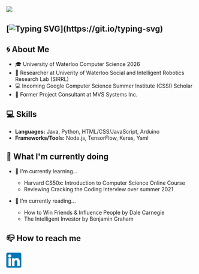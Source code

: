 <!--
**IshanBaliyan/IshanBaliyan** is a ✨ _special_ ✨ repository because its `README.md` (this file) appears on your GitHub profile.

Here are some ideas to get you started:

- 🔭 I’m currently working on ...
- 🌱 I’m currently learning ...
- 👯 I’m looking to collaborate on ...
- 🤔 I’m looking for help with ...
- 💬 Ask me about ...
- 📫 How to reach me: ...
- 😄 Pronouns: ... 
- ⚡ Fun fact: ...
-->

<img src="https://raw.githubusercontent.com/IshanBaliyan/IshanBaliyan/master/Official_Intro_Skydive_Github.gif">

[![Typing SVG](https://readme-typing-svg.herokuapp.com?font=Marcellus+SC&color=1E86FF&size=50&center=true&width=800&height=90&lines=🌀+Welcome+to+my+GitHub!;+Feel+free+to+browse+my+profile...)](https://git.io/typing-svg)
---
## 🌀 About Me
- 🎓 University of Waterloo Computer Science 2026
- 📝 Researcher at Univerity of Waterloo Social and Intelligent Robotics Research Lab (SIRRL)
- 💻 Incoming Google Computer Science Summer Institute (CSSI) Scholar
- 🔨 Former Project Consultant at MVS Systems Inc.

## 💻 Skills
- **Languages:** Java, Python, HTML/CSS/JavaScript, Arduino
- **Frameworks/Tools:** Node.js, TensorFlow, Keras, Yaml

## 🎯 What I'm currently doing
- 🌱 I'm currently learning...
  - Harvard CS50x: Introduction to Computer Science Online Course
  - Reviewing Cracking the Coding Interview over summer 2021

- 📖 I’m currently reading...
  - How to Win Friends & Influence People by Dale Carnegie
  - The Intelligent Investor by Benjamin Graham

## 📪 How to reach me

[<img src="https://raw.githubusercontent.com/IshanBaliyan/IshanBaliyan/master/linkedin.png" height="40em" align="center" alt="Follow Ishan Baliyan on LinkedIn" title="Follow Ishan Baliyan on LinkedIn"/>](https://linkedin.com/in/Ishan_Baliyan)

